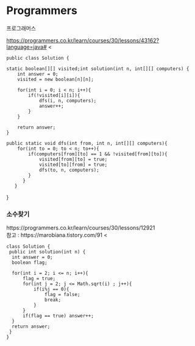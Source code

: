 # Programmers
프로그래머스

https://programmers.co.kr/learn/courses/30/lessons/43162?language=java#
<

    
    public class Solution {
    
    static boolean[][] visited;int solution(int n, int[][] computers) {
        int answer = 0;
        visited = new boolean[n][n];
        
        for(int i = 0; i < n; i++){
            if(!visited[i][i]){
                dfs(i, n, computers);
                answer++;
            }
        }
        
        return answer;
    }
    
    public static void dfs(int from, int n, int[][] computers){
        for(int to = 0; to < n; to++){
            if(computers[from][to] == 1 && !visited[from][to]){
                visited[from][to] = true;
                visited[to][from] = true;
                dfs(to, n, computers);
            }
          }
       }
   }
>


<h3>소수찾기</h3> 
https://programmers.co.kr/learn/courses/30/lessons/12921 <br>
참고 : https://marobiana.tistory.com/91
<
    
    class Solution {
     public int solution(int n) {
      int answer = 0;
      boolean flag;
      
      for(int i = 2; i <= n; i++){
          flag = true;
          for(int j = 2; j <= Math.sqrt(i) ; j++){
              if(i%j == 0){
                  flag = false;
                  break;
              }
          }
          if(flag == true) answer++;
      }
      return answer;
     }
    }
>

